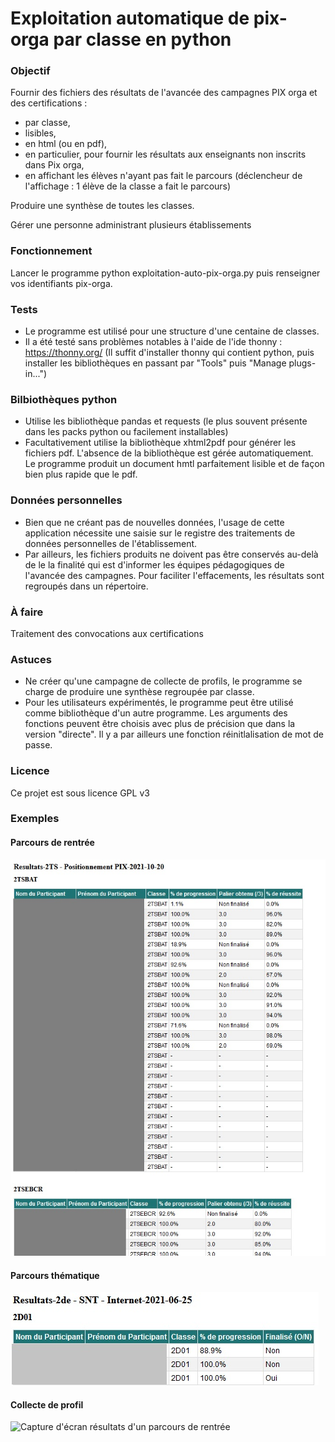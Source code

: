 # Exploitation automatique de pix-orga par classe en python

### Objectif 
Fournir des fichiers des résultats de l'avancée des campagnes PIX orga et des certifications :
- par classe,
- lisibles,
- en html (ou en pdf),
- en particulier, pour fournir les résultats aux enseignants non inscrits dans Pix orga,
- en affichant les élèves n'ayant pas fait le parcours (déclencheur de l'affichage : 1 élève de la classe a fait le parcours)

Produire une synthèse de toutes les classes.

Gérer une personne administrant plusieurs établissements

### Fonctionnement
Lancer le programme python exploitation-auto-pix-orga.py puis renseigner vos identifiants pix-orga.

### Tests
- Le programme est utilisé pour une structure d'une centaine de classes.
- Il a été testé sans problèmes notables à l'aide de l'ide thonny : https://thonny.org/ (Il suffit d'installer thonny qui contient python, puis installer les bibliothèques en passant par "Tools" puis "Manage plugs-in...")

### Bilbiothèques python
- Utilise les bibliothèque pandas et requests (le plus souvent présente dans les packs python ou facilement installables)
- Facultativement utilise la bibliothèque xhtml2pdf pour générer les fichiers pdf. L'absence de la bibliothèque est gérée automatiquement. Le programme produit un document hmtl parfaitement lisible et de façon bien plus rapide que le pdf.

### Données personnelles
- Bien que ne créant pas de nouvelles données, l'usage de cette application nécessite une saisie sur le registre des traitements de données personnelles de l'établissement.
- Par ailleurs, les fichiers produits ne doivent pas être conservés au-delà de le la finalité qui est d'informer les équipes pédagogiques de l'avancée des campagnes.
Pour faciliter l'effacements, les résultats sont regroupés dans un répertoire.

### À faire
Traitement des convocations aux certifications

### Astuces
- Ne créer qu'une campagne de collecte de profils, le programme se charge de produire une synthèse regroupée par classe. 
- Pour les utilisateurs expérimentés, le programme peut être utilisé comme bibliothèque d'un autre programme. Les arguments des fonctions peuvent être choisis avec plus de précision que dans la version "directe". Il y a par ailleurs une fonction réinitlalisation de mot de passe.

### Licence
Ce projet est sous licence GPL v3

### Exemples
#### Parcours de rentrée

![Capture d'écran résultats d'un parcours de rentrée](Capture-%C3%A9cran-r%C3%A9sultats-parcours-rentr%C3%A9e.jpg) 

#### Parcours thématique

![Capture d'écran résultats d'un parcours de rentrée](Capture-%C3%A9cran-r%C3%A9sultats-parcours-th%C3%A9matique.jpg) 

#### Collecte de profil

![Capture d'écran résultats d'un parcours de rentrée](Capture-%C3%A9cran-collecte-profils.jpg) 
